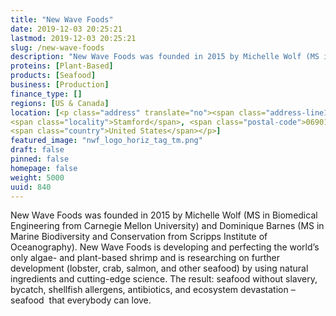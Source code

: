```yaml
---
title: "New Wave Foods"
date: 2019-12-03 20:25:21
lastmod: 2019-12-03 20:25:21
slug: /new-wave-foods
description: "New Wave Foods was founded in 2015 by Michelle Wolf (MS in Biomedical Engineering from Carnegie Mellon University) and Dominique Barnes (MS in Marine Biodiversity and Conservation from Scripps Institute of Oceanography). New Wave Foods is developing and perfecting the world’s only algae- and plant-based shrimp and is researching on further development (lobster, crab, salmon, and other seafood) by using natural ingredients and cutting-edge science. The result: seafood without slavery, bycatch, shellfish allergens, antibiotics, and ecosystem devastation – seafood  that everybody can love."
proteins: [Plant-Based]
products: [Seafood]
business: [Production]
finance_type: []
regions: [US & Canada]
location: [<p class="address" translate="no"><span class="address-line1">Atlantic Street</span><br>
<span class="locality">Stamford</span>, <span class="postal-code">06901</span><br>
<span class="country">United States</span></p>]
featured_image: "nwf_logo_horiz_tag_tm.png"
draft: false
pinned: false
homepage: false
weight: 5000
uuid: 840
---
```

<p>New Wave Foods was founded in 2015 by Michelle Wolf (MS in Biomedical Engineering from Carnegie Mellon University) and Dominique Barnes (MS in Marine Biodiversity and Conservation from Scripps Institute of Oceanography). New Wave Foods is developing and perfecting the world’s only algae- and plant-based shrimp and is researching on further development (lobster, crab, salmon, and other seafood) by using natural ingredients and cutting-edge science. The result: seafood without slavery, bycatch, shellfish allergens, antibiotics, and ecosystem devastation – seafood  that everybody can love.</p>
